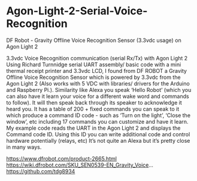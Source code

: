 # Agon-Light-2-Serial-Voice-Recognition
DF Robot - Gravity Offline Voice Recognition Sensor (3.3vdc usage) on Agon Light 2

3.3vdc Voice Recognition communication (serial Rx/Tx) with Agon Light 2
Using Richard Turnnidge serial UART assembly/ basic code with a mini thermal receipt printer and 3.3vdc LCD, I found from DF ROBOT a Gravity Offline Voice Recognition Sensor which is powered by 3.3vdc from the Agon Light 2 (Also works with 5 VDC with libraries/ drivers for the Arduino and Raspberry Pi.).
Similarity like Alexa you speak ‘Hello Robot’ (which you can also have it learn your voice for a different wake word and commands to follow). It will then speak back through its speaker to acknowledge it heard you. It has a table of 200 + fixed commands you can speak to it which produce a command ID code - such as ‘Turn on the light’, ‘Close the window’, etc including 17 commands you can customize and have it learn. My example code reads the UART in the Agon Light 2 and displays the Command code ID. Using this ID you can write additional code and control hardware potentially (relays, etc)
It’s not quite an Alexa but it’s pretty close in many ways.  

https://www.dfrobot.com/product-2665.html
https://wiki.dfrobot.com/SKU_SEN0539-EN_Gravity_Voice...
https://github.com/tdg8934
